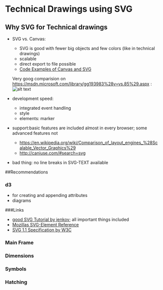 # Technical Drawings using SVG




## Why SVG for Technical drawings



* SVG vs. Canvas:
    * SVG is good with fewer big objects and few colors (like in technical drawings)
    * scalable
    * direct export to file possible
    * [Code Examples of Canvas and SVG](https://www.safaribooksonline.com/blog/2012/04/17/using-html5-canvas-vs-svg/)

   Very goog comparision on https://msdn.microsoft.com/library/gg193983%28v=vs.85%29.aspx :
    ![alt text](https://i-msdn.sec.s-msft.com/dynimg/IC496493.png   "CANVAS vs SVG")




* development speed:
    * integrated event handling
    * style
    * elements: marker
* support:basic features are included almost in every browser; some advanced features not
    * https://en.wikipedia.org/wiki/Comparison_of_layout_engines_%28Scalable_Vector_Graphics%29
    * http://caniuse.com/#search=svg
* bad thing: no line breaks in SVG-TEXT available





##Recommendations


### d3

* for creating and appending attributes
* diagrams

###Links

* [good SVG Tutorial by jenkov](http://tutorials.jenkov.com/svg/index.html); all important things included
* [Mozillas SVG-Element Reference](https://developer.mozilla.org/en-US/docs/Web/SVG/Element#Shape_elements)
* [SVG 1.1 Specification by W3C](https://www.w3.org/TR/SVG/expanded-toc.html)


### Main Frame



### Dimensions



### Symbols



### Hatching
